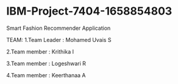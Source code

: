 # IBM-Project-7404-1658854803
Smart Fashion Recommender Application

TEAM:
1.Team Leader    : Mohamed Uvais S

2.Team member    : Krithika I

3.Team member    : Logeshwari R

4.Team member    : Keerthanaa A

